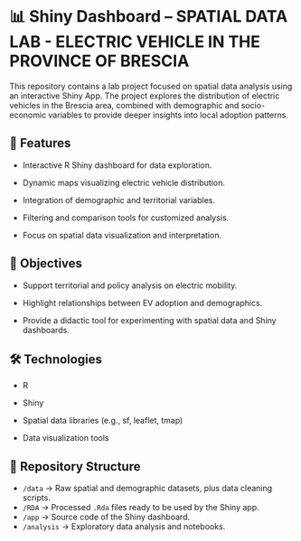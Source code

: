 # 📊 Shiny Dashboard – SPATIAL DATA LAB - ELECTRIC VEHICLE IN THE PROVINCE OF BRESCIA
This repository contains a lab project focused on spatial data analysis using an interactive Shiny App.
The project explores the distribution of electric vehicles in the Brescia area, combined with demographic and socio-economic variables to provide deeper insights into local adoption patterns.

## 🚀 Features

- Interactive R Shiny dashboard for data exploration.

- Dynamic maps visualizing electric vehicle distribution.

- Integration of demographic and territorial variables.

- Filtering and comparison tools for customized analysis.

- Focus on spatial data visualization and interpretation.

## 🎯 Objectives

- Support territorial and policy analysis on electric mobility.

- Highlight relationships between EV adoption and demographics.

- Provide a didactic tool for experimenting with spatial data and Shiny dashboards.

## 🛠️ Technologies

- R

- Shiny

- Spatial data libraries (e.g., sf, leaflet, tmap)

- Data visualization tools

## 📂 Repository Structure

- `/data` → Raw spatial and demographic datasets, plus data cleaning scripts.
- `/RDA` → Processed `.Rda` files ready to be used by the Shiny app.  
- `/app` → Source code of the Shiny dashboard.  
- `/analysis` → Exploratory data analysis and notebooks.  
